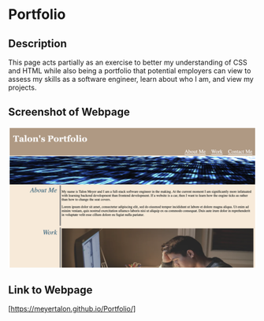 # Portfolio

## Description
This page acts partially as an exercise to better my understanding of CSS and HTML while also being a portfolio that potential employers can view to assess my skills as a software engineer, learn about who I am, and view my projects.

## Screenshot of Webpage
![Portfolio](./assets/images/Screenshot.png)

## Link to Webpage
[https://meyertalon.github.io/Portfolio/]
